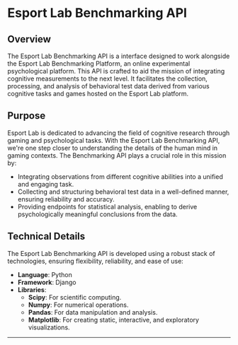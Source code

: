 # Esport Lab Benchmarking API

## Overview
The Esport Lab Benchmarking API is a interface designed to work alongside the Esport Lab Benchmarking Platform, an online experimental psychological platform. This API is crafted to aid the mission of integrating cognitive measurements to the next level. It facilitates the collection, processing, and analysis of behavioral test data derived from various cognitive tasks and games hosted on the Esport Lab platform.

## Purpose
Esport Lab is dedicated to advancing the field of cognitive research through gaming and psychological tasks. With the Esport Lab Benchmarking API, we're one step closer to understanding the details of the human mind in gaming contexts. The Benchmarking API plays a crucial role in this mission by:

- Integrating observations from different cognitive abilities into a unified and engaging task.
- Collecting and structuring behavioral test data in a well-defined manner, ensuring reliability and accuracy.
- Providing endpoints for statistical analysis, enabling to derive psychologically meaningful conclusions from the data.

## Technical Details
The Esport Lab Benchmarking API is developed using a robust stack of technologies, ensuring flexibility, reliability, and ease of use:

- **Language**: Python
- **Framework**: Django
- **Libraries**:
  - **Scipy**: For scientific computing.
  - **Numpy**: For numerical operations.
  - **Pandas**: For data manipulation and analysis.
  - **Matplotlib**: For creating static, interactive, and exploratory visualizations.

---

